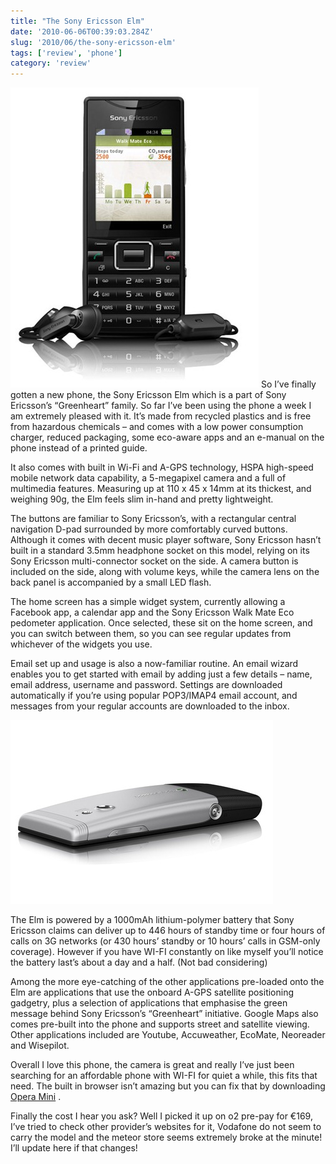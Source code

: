 ```yaml
---
title: "The Sony Ericsson Elm"
date: '2010-06-06T00:39:03.284Z'
slug: '2010/06/the-sony-ericsson-elm'
tags: ['review', 'phone']
category: 'review'
---
```


![elm_front_metalblack_latin42090.jpg](images/elm_front_metalblack_latin42090.jpg)
So I’ve finally gotten a new phone, the Sony Ericsson Elm which is a part of Sony Ericsson’s “Greenheart” family. So far I’ve been using the phone a week I am extremely pleased with it. It’s made from recycled plastics and is free from hazardous chemicals – and comes with a low power consumption charger, reduced packaging, some eco-aware apps and an e-manual on the phone instead of a printed guide.

It also comes with built in Wi-Fi and A-GPS technology, HSPA high-speed mobile network data capability, a 5-megapixel camera and a full of multimedia features. Measuring up at 110 x 45 x 14mm at its thickest, and weighing 90g, the Elm feels slim in-hand and pretty lightweight.

The buttons are familiar to Sony Ericsson’s, with a rectangular central navigation D-pad surrounded by more comfortably curved buttons. Although it comes with decent music player software, Sony Ericsson hasn’t built in a standard 3.5mm headphone socket on this model, relying on its Sony Ericsson multi-connector socket on the side. A camera button is included on the side, along with volume keys, while the camera lens on the back panel is accompanied by a small LED flash.

The home screen has a simple widget system, currently allowing a Facebook app, a calendar app and the Sony Ericsson Walk Mate Eco pedometer application. Once selected, these sit on the home screen, and you can switch between them, so you can see regular updates from whichever of the widgets you use.

Email set up and usage is also a now-familiar routine. An email wizard enables you to get started with email by adding just a few details – name, email address, username and password. Settings are downloaded automatically if you’re using popular POP3/IMAP4 email account, and messages from your regular accounts are downloaded to the inbox.

![elm_metalblack_pp09420100.jpg](images/elm_metalblack_pp09420100.jpg)

The Elm is powered by a 1000mAh lithium-polymer battery that Sony Ericsson claims can deliver up to 446 hours of standby time or four hours of calls on 3G networks (or 430 hours’ standby or 10 hours’ calls in GSM-only coverage). However if you have WI-FI constantly on like myself you’ll notice the battery last’s about a day and a half. (Not bad considering)

Among the more eye-catching of the other applications pre-loaded onto the Elm are applications that use the onboard A-GPS satellite positioning gadgetry, plus a selection of applications that emphasise the green message behind Sony Ericsson’s “Greenheart” initiative. Google Maps also comes pre-built into the phone and supports street and satellite viewing. Other applications included are Youtube, Accuweather, EcoMate, Neoreader and Wisepilot.

Overall I love this phone, the camera is great and really I’ve just been searching for an affordable phone with WI-FI for quiet a while, this fits that need. The built in browser isn’t amazing but you can fix that by downloading [Opera Mini](https://www.opera.com/mobile) .

Finally the cost I hear you ask? Well I picked it up on o2 pre-pay for €169, I’ve tried to check other provider’s websites for it, Vodafone do not seem to carry the model and the meteor store seems extremely broke at the minute! I’ll update here if that changes!